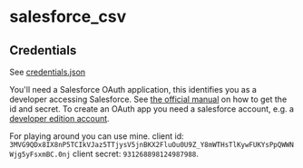# salesforce_csv

## Credentials
See [credentials.json](config/credentials.json)

You'll need a Salesforce OAuth application, this identifies you as a developer accessing Salesforce. See [the official manual](http://www.salesforce.com/us/developer/docs/api_rest/Content/quickstart_oauth.htm#step1_oauth) on how to get the id and secret. To create an OAuth app you need a salesforce account, e.g. a [developer edition account](https://developer.salesforce.com/signup).

For playing around you can use mine. client id: `3MVG9QDx8IX8nP5TCIkVJaz5TTjysV5jnBKX2FluOu0U9Z_Y8mWTHsTlKywFUKYsPpQWWNWjg5yFsxmBC.0nj` client secret: `931268898124987988`.